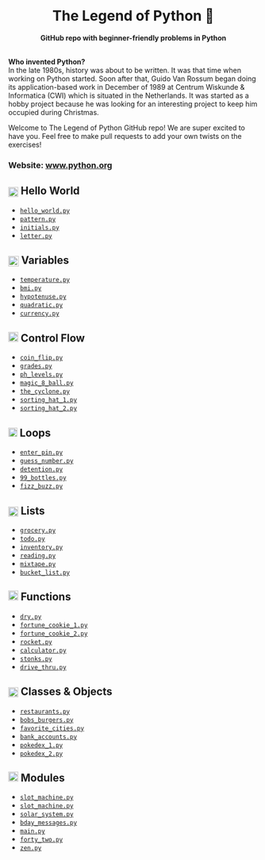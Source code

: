 <div align="center">
  <br>
  <h1>The Legend of Python 🐍</h1>
  <strong>GitHub repo with beginner-friendly problems in Python</strong>
</div>
<br>

<strong>Who invented Python?</strong>
<br>
In the late 1980s, history was about to be written. It was that time when working on Python started. Soon after that, Guido Van Rossum began doing its application-based work in December of 1989 at Centrum Wiskunde & Informatica (CWI) which is situated in the Netherlands. It was started as a hobby project because he was looking for an interesting project to keep him occupied during Christmas.

Welcome to The Legend of Python GitHub repo! We are super excited to have you. Feel free to make pull requests to add your own twists on the exercises!

### Website: www.python.org

## <img src="https://raw.githubusercontent.com/codedex-io/python-101/main/assets/badge_earth.png" height="20" style="vertical-align: middle"> Hello World

- [`hello_world.py`](https://github.com/Jevxtn/python-101/blob/main/1-hello-world/02_hello_world.py)
- [`pattern.py`](https://github.com/Jevxtn/python-101/blob/main/1-hello-world/03_pattern.py)
- [`initials.py`](https://github.com/Jevxtn/python-101/blob/main/1-hello-world/04_initials.py)
- [`letter.py`](https://github.com/Jevxtn/python-101/blob/main/1-hello-world/05_letter.py)

## <img src="https://raw.githubusercontent.com/codedex-io/python-101/main/assets/badge_equal.png" height="21" style="vertical-align: middle"> Variables

- [`temperature.py`](https://github.com/Jevxtn/python-101/blob/main/2-variables/07_temperature.py)
- [`bmi.py`](https://github.com/Jevxtn/python-101/blob/main/2-variables/08_bmi.py)
- [`hypotenuse.py`](https://github.com/Jevxtn/python-101/blob/main/2-variables/09_hypotenuse.py)
- [`quadratic.py`](https://github.com/Jevxtn/python-101/blob/main/2-variables/09_quadratic.py)
- [`currency.py`](https://github.com/Jevxtn/python-101/blob/main/2-variables/10_currency.py)

## <img src="https://raw.githubusercontent.com/codedex-io/python-101/main/assets/badge_fork.png" height="20"> Control Flow

- [`coin_flip.py`](https://github.com/Jevxtn/python-101/blob/main/3-control-flow/11_coin_flip.py)
- [`grades.py`](https://github.com/Jevxtn/python-101/blob/main/3-control-flow/12_grades.py)
- [`ph_levels.py`](https://github.com/Jevxtn/python-101/blob/main/3-control-flow/13_ph_levels.py)
- [`magic_8_ball.py`](https://github.com/Jevxtn/python-101/blob/main/3-control-flow/14_magic_8_ball.py)
- [`the_cyclone.py`](https://github.com/Jevxtn/python-101/blob/main/3-control-flow/15_the_cyclone_1.py)
- [`sorting_hat_1.py`](https://github.com/Jevxtn/python-101/blob/main/3-control-flow/16_sorting_hat_1.py)
- [`sorting_hat_2.py`](https://github.com/Jevxtn/python-101/blob/main/3-control-flow/16_sorting_hat_2.py)

## <img src="https://raw.githubusercontent.com/codedex-io/python-101/main/assets/badge_loop.png" height="18"> Loops

- [`enter_pin.py`](https://github.com/Jevxtn/python-101/blob/main/4-loops/17_enter_pin.py)
- [`guess_number.py`](https://github.com/Jevxtn/python-101/blob/main/4-loops/18_guess_number.py)
- [`detention.py`](https://github.com/Jevxtn/python-101/blob/main/4-loops/19_detention.py)
- [`99_bottles.py`](https://github.com/Jevxtn/python-101/blob/main/4-loops/20_99_bottles.py)
- [`fizz_buzz.py`](https://github.com/Jevxtn/python-101/blob/main/4-loops/21_fizz_buzz.py)

## <img src="https://raw.githubusercontent.com/codedex-io/python-101/main/assets/badge_lists.png" height="20" style="vertical-align: middle;"> Lists

- [`grocery.py`](https://github.com/Jevxtn/python-101/blob/main/5-lists/22_grocery.py)
- [`todo.py`](https://github.com/Jevxtn/python-101/blob/main/5-lists/23_todo.py)
- [`inventory.py`](https://github.com/Jevxtn/python-101/blob/main/5-lists/24_inventory.py)
- [`reading.py`](https://github.com/Jevxtn/python-101/blob/main/5-lists/25_reading_list.py)
- [`mixtape.py`](https://github.com/Jevxtn/python-101/blob/main/5-lists/26_mixtape.py)
- [`bucket_list.py`](https://github.com/Jevxtn/python-101/blob/main/5-lists/27_bucket_list.py)

## <img src="https://raw.githubusercontent.com/codedex-io/python-101/main/assets/badge-6-functions.png" height="20"> Functions

- [`dry.py`](https://github.com/Jevxtn/python-101/blob/main/6-functions/28_dry.py)
- [`fortune_cookie_1.py`](https://github.com/Jevxtn/python-101/blob/main/6-functions/29_fortune_cookie_1.py)
- [`fortune_cookie_2.py`](https://github.com/Jevxtn/python-101/blob/main/6-functions/29_fortune_cookie_2.py)
- [`rocket.py`](https://github.com/Jevxtn/python-101/blob/main/6-functions/30_rocket.py)
- [`calculator.py`](https://github.com/Jevxtn/python-101/blob/main/6-functions/31_calculator.py)
- [`stonks.py`](https://github.com/Jevxtn/python-101/blob/main/6-functions/32_stonks.py)
- [`drive_thru.py`](https://github.com/Jevxtn/python-101/blob/main/6-functions/33_drive_thru.py)

## <img src="https://raw.githubusercontent.com/codedex-io/python-101/main/assets/badge_classes_and_objects.png" height="20" style="vertical-align: middle;"> Classes & Objects

- [`restaurants.py`](https://github.com/Jevxtn/python-101/blob/main/7-classes-objects/34_restaurants.py)
- [`bobs_burgers.py`](https://github.com/Jevxtn/python-101/blob/main/7-classes-objects/35_bobs_burgers.py)
- [`favorite_cities.py`](https://github.com/Jevxtn/python-101/blob/main/7-classes-objects/36_favorite_cities.py)
- [`bank_accounts.py`](https://github.com/Jevxtn/python-101/blob/main/7-classes-objects/37_bank_accounts.py)
- [`pokedex_1.py`](https://github.com/Jevxtn/python-101/blob/main/7-classes-objects/38_pokedex_1.py)
- [`pokedex_2.py`](https://github.com/Jevxtn/python-101/blob/main/7-classes-objects/38_pokedex_2.py)

## <img src="https://raw.githubusercontent.com/codedex-io/python-101/main/assets/badge_modules.png" height="20"> Modules

- [`slot_machine.py`](https://github.com/Jevxtn/python-101/blob/main/8-modules/39_slot_machine_1.py)
- [`slot_machine.py`](https://github.com/Jevxtn/python-101/blob/main/8-modules/39_slot_machine_2.py)
- [`solar_system.py`](https://github.com/Jevxtn/python-101/blob/main/8-modules/40_solar_system.py)
- [`bday_messages.py`](https://github.com/Jevxtn/python-101/blob/main/8-modules/41_bday_messages.py)
- [`main.py`](https://github.com/Jevxtn/python-101/blob/main/8-modules/41_main.py)
- [`forty_two.py`](https://github.com/Jevxtn/python-101/blob/main/8-modules/42_forty_two.py)
- [`zen.py`](https://github.com/Jevxtn/python-101/blob/main/8-modules/43_zen.py)
